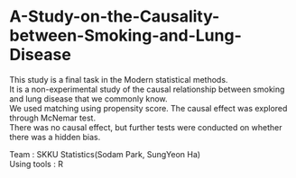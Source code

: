# A-Study-on-the-Causality-between-Smoking-and-Lung-Disease
This study is a final task in the Modern statistical methods.\
It is a non-experimental study of the causal relationship between smoking and lung disease that we commonly know.\
We used matching using propensity score. The causal effect was explored through McNemar test.\
There was no causal effect, but further tests were conducted on whether there was a hidden bias.

Team : SKKU Statistics(Sodam Park, SungYeon Ha)\
Using tools : R


